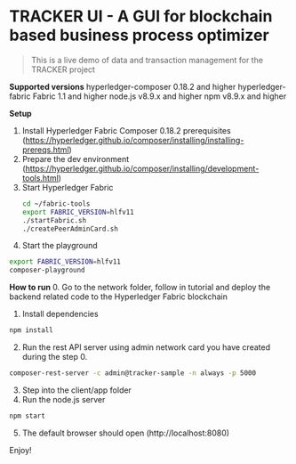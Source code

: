 # TRACKER UI - A GUI for blockchain based business process optimizer

> This is a live demo of data and transaction management for the TRACKER project

**Supported versions**
hyperledger-composer 0.18.2 and higher
hyperledger-fabric Fabric 1.1 and higher
node.js v8.9.x and higher
npm v8.9.x and higher

**Setup**
1. Install Hyperledger Fabric Composer 0.18.2 prerequisites (https://hyperledger.github.io/composer/installing/installing-prereqs.html)
2. Prepare the dev environment (https://hyperledger.github.io/composer/installing/development-tools.html)
3. Start Hyperledger Fabric
    ```bash
    cd ~/fabric-tools
    export FABRIC_VERSION=hlfv11
    ./startFabric.sh
    ./createPeerAdminCard.sh
    ```
4. Start the playground
```bash
export FABRIC_VERSION=hlfv11
composer-playground
```
**How to run**
0. Go to the network folder, follow in tutorial and deploy the backend related code to the Hyperledger Fabric blockchain
1. Install dependencies
```bash
npm install
```
2. Run the rest API server using admin network card you have created during the step 0.
```bash
composer-rest-server -c admin@tracker-sample -n always -p 5000
```
3. Step into the client/app folder
4. Run the node.js server
```bash
npm start
```
5. The default browser should open (http://localhost:8080)

Enjoy!
